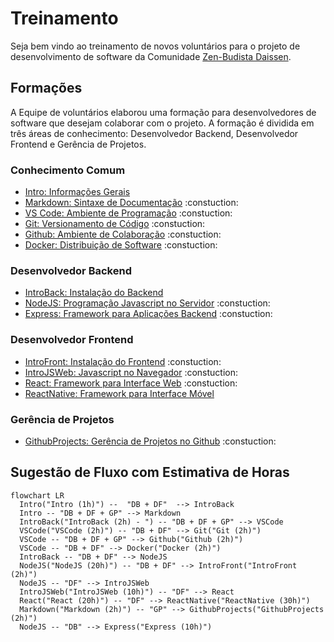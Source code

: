 # Treinamento

Seja bem vindo ao treinamento de novos voluntários para o projeto de desenvolvimento de software da Comunidade [Zen-Budista Daissen](https://daissen.org.br/).

## Formações

A Equipe de voluntários elaborou uma formação para desenvolvedores de software que desejam colaborar com o projeto. A formação é dividida em três áreas de conhecimento: Desenvolvedor Backend, Desenvolvedor Frontend e Gerência de Projetos.

### Conhecimento Comum
  * [Intro: Informações Gerais](introducao.md)
  * [Markdown: Sintaxe de Documentação](markdown.md) :constuction:
  * [VS Code: Ambiente de Programação](vscode.md) :constuction:
  * [Git: Versionamento de Código](git.md) :constuction:
  * [Github: Ambiente de Colaboração](github.md) :constuction:
  * [Docker: Distribuição de Software](docker.md) :constuction:

### Desenvolvedor Backend
  * [IntroBack: Instalação do Backend](instalacao_do_backend.md)
  * [NodeJS: Programação Javascript no Servidor](nodejs.md) :constuction: 
  * [Express: Framework para Aplicações Backend](express.md) :constuction:

### Desenvolvedor Frontend
  * [IntroFront: Instalação do Frontend](intro_frontend.md) :constuction:
  * [IntroJSWeb: Javascript no Navegador](intro_js_web.md) :constuction:
  * [React: Framework para Interface Web](react.md) :constuction:
  * [ReactNative: Framework para Interface Móvel](react_native.md)
 
### Gerência de Projetos
  * [GithubProjects: Gerência de Projetos no Github](github_projects.md) :constuction:

## Sugestão de Fluxo com Estimativa de Horas

```mermaid
flowchart LR
  Intro("Intro (1h)") --  "DB + DF"  --> IntroBack
  Intro -- "DB + DF + GP" --> Markdown
  IntroBack("IntroBack (2h) - ") -- "DB + DF + GP" --> VSCode 
  VSCode("VSCode (2h)") -- "DB + DF" --> Git("Git (2h)")
  VSCode -- "DB + DF + GP" --> Github("Github (2h)")
  VSCode -- "DB + DF" --> Docker("Docker (2h)")
  IntroBack -- "DB + DF" --> NodeJS
  NodeJS("NodeJS (20h)") -- "DB + DF" --> IntroFront("IntroFront (2h)")
  NodeJS -- "DF" --> IntroJSWeb
  IntroJSWeb("IntroJSWeb (10h)") -- "DF" --> React
  React("React (20h)") -- "DF" --> ReactNative("ReactNative (30h)")
  Markdown("Markdown (2h)") -- "GP" --> GithubProjects("GithubProjects (2h)")
  NodeJS -- "DB" --> Express("Express (10h)")
```